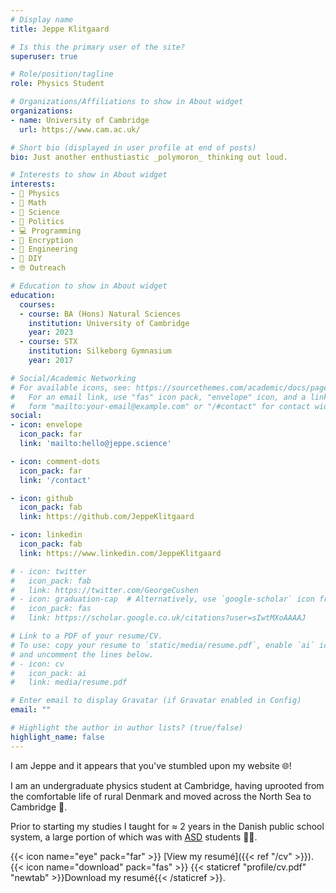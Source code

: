 ```yaml
---
# Display name
title: Jeppe Klitgaard

# Is this the primary user of the site?
superuser: true

# Role/position/tagline
role: Physics Student

# Organizations/Affiliations to show in About widget
organizations:
- name: University of Cambridge
  url: https://www.cam.ac.uk/

# Short bio (displayed in user profile at end of posts)
bio: Just another enthustiastic _polymoron_ thinking out loud.

# Interests to show in About widget
interests:
- 💫 Physics
- 🧠 Math
- 🔬 Science
- 💬 Politics
- 💻 Programming
- 🔐 Encryption
- 📏 Engineering
- 🔨 DIY
- 🤓 Outreach

# Education to show in About widget
education:
  courses:
  - course: BA (Hons) Natural Sciences
    institution: University of Cambridge
    year: 2023
  - course: STX
    institution: Silkeborg Gymnasium
    year: 2017

# Social/Academic Networking
# For available icons, see: https://sourcethemes.com/academic/docs/page-builder/#icons
#   For an email link, use "fas" icon pack, "envelope" icon, and a link in the
#   form "mailto:your-email@example.com" or "/#contact" for contact widget.
social:
- icon: envelope
  icon_pack: far
  link: 'mailto:hello@jeppe.science'

- icon: comment-dots
  icon_pack: far
  link: '/contact'

- icon: github
  icon_pack: fab
  link: https://github.com/JeppeKlitgaard

- icon: linkedin
  icon_pack: fab
  link: https://www.linkedin.com/JeppeKlitgaard

# - icon: twitter
#   icon_pack: fab
#   link: https://twitter.com/GeorgeCushen
# - icon: graduation-cap  # Alternatively, use `google-scholar` icon from `ai` icon pack
#   icon_pack: fas
#   link: https://scholar.google.co.uk/citations?user=sIwtMXoAAAAJ

# Link to a PDF of your resume/CV.
# To use: copy your resume to `static/media/resume.pdf`, enable `ai` icons in `params.toml`,
# and uncomment the lines below.
# - icon: cv
#   icon_pack: ai
#   link: media/resume.pdf

# Enter email to display Gravatar (if Gravatar enabled in Config)
email: ""

# Highlight the author in author lists? (true/false)
highlight_name: false
---
```


I am Jeppe and it appears that you've stumbled upon my website 🌐!

I am an undergraduate physics student at Cambridge,
having uprooted from the comfortable life of rural Denmark
and moved across the North Sea to Cambridge 📍.

Prior to starting my studies I taught for ≈ 2 years in the Danish public school system, a large portion of which was with [ASD](https://en.wikipedia.org/wiki/Autism_spectrum) students 👨‍🏫.

{{< icon name="eye" pack="far" >}} [View my resumé]({{< ref "/cv" >}}).
\
{{< icon name="download" pack="fas" >}} {{< staticref "profile/cv.pdf" "newtab" >}}Download my resumé{{< /staticref >}}.
